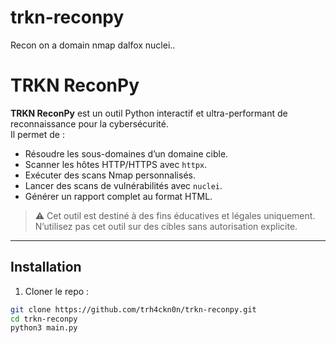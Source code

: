 # trkn-reconpy
Recon on a domain nmap dalfox nuclei..
# TRKN ReconPy

**TRKN ReconPy** est un outil Python interactif et ultra-performant de reconnaissance pour la cybersécurité.  
Il permet de :

- Résoudre les sous-domaines d’un domaine cible.
- Scanner les hôtes HTTP/HTTPS avec `httpx`.
- Exécuter des scans Nmap personnalisés.
- Lancer des scans de vulnérabilités avec `nuclei`.
- Générer un rapport complet au format HTML.

> ⚠️ Cet outil est destiné à des fins éducatives et légales uniquement. N’utilisez pas cet outil sur des cibles sans autorisation explicite.

---

## Installation

1. Cloner le repo :

```bash
git clone https://github.com/trh4ckn0n/trkn-reconpy.git
cd trkn-reconpy
python3 main.py
```
